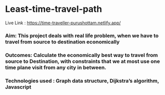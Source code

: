 # Least-time-travel-path

Live Link : https://time-traveller-purushottam.netlify.app/

### Aim: This project deals with real life problem, when we have to travel from source to destination economically 
### Outcomes: Calculate the economically best way to travel from source to Destination, with constraints that we at most use one time plane visit from any city in between.
### Technologies used : Graph data structure, Dijkstra’s algorithm, Javascript
